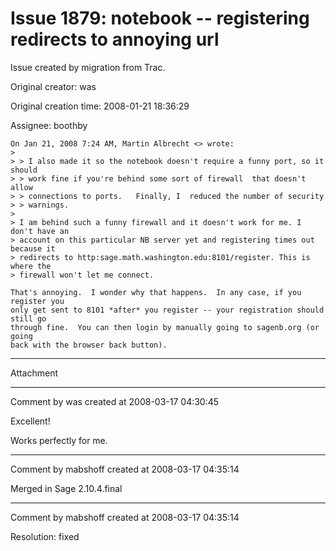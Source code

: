 # Issue 1879: notebook -- registering redirects to annoying url

Issue created by migration from Trac.

Original creator: was

Original creation time: 2008-01-21 18:36:29

Assignee: boothby


```
On Jan 21, 2008 7:24 AM, Martin Albrecht <> wrote:
>
> > I also made it so the notebook doesn't require a funny port, so it should
> > work fine if you're behind some sort of firewall  that doesn't allow
> > connections to ports.   Finally, I  reduced the number of security
> > warnings.
>
> I am behind such a funny firewall and it doesn't work for me. I don't have an
> account on this particular NB server yet and registering times out because it
> redirects to http:sage.math.washington.edu:8101/register. This is where the
> firewall won't let me connect.

That's annoying.  I wonder why that happens.  In any case, if you register you
only get sent to 8101 *after* you register -- your registration should still go
through fine.  You can then login by manually going to sagenb.org (or going
back with the browser back button).

```



---

Attachment


---

Comment by was created at 2008-03-17 04:30:45

Excellent!

Works perfectly for me.


---

Comment by mabshoff created at 2008-03-17 04:35:14

Merged in Sage 2.10.4.final


---

Comment by mabshoff created at 2008-03-17 04:35:14

Resolution: fixed
